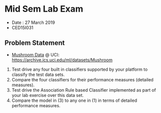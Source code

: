 #	Mid Sem Lab Exam
-	Date : 27 March 2019
-	CED15I031

##	Problem Statement
-	[Mushroom Data](https://archive.ics.uci.edu/ml/datasets/Mushroom) @ UCI: https://archive.ics.uci.edu/ml/datasets/Mushroom
1.	Test drive any four built in classifiers supported by your platform to classify the test data sets.
2.	Compare the four classifiers for their performance measures (detailed measures).
3.	Test drive the Association Rule based Classifier implemented as part of your lab exercise over this data set.
4.	Compare the model in (3) to any one in (1) in terms of detailed performance measures.